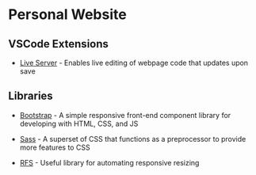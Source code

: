 # Personal Website

## VSCode Extensions

* [Live Server](https://marketplace.visualstudio.com/items?itemName=ritwickdey.LiveServer) - Enables live editing of webpage code that updates upon save

## Libraries

* [Bootstrap](https://getbootstrap.com/) - A simple responsive front-end component library for developing with HTML, CSS, and JS

* [Sass](https://sass-lang.com/) - A superset of CSS that functions as a preprocessor to provide more features to CSS

* [RFS](https://github.com/twbs/rfs/tree/v8.0.4) - Useful library for automating responsive resizing
